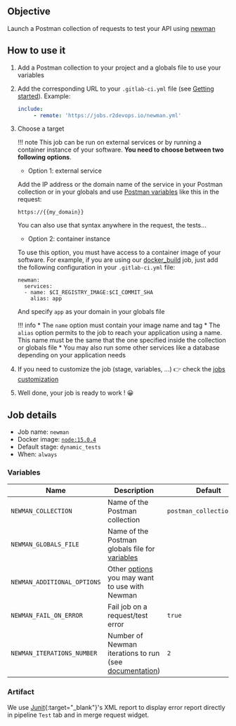 ## Objective

Launch a Postman collection of requests to test your API using [newman](https://learning.postman.com/docs/running-collections/using-newman-cli/command-line-integration-with-newman/)

## How to use it

1. Add a Postman collection to your project and a globals file to use your
   variables
2. Add the corresponding URL to your `.gitlab-ci.yml` file (see [Getting
   started](/use-the-hub)). Example:
   ```yaml
   include:
        - remote: 'https://jobs.r2devops.io/newman.yml'
   ```
3. Choose a target

    !!! note
        This job can be run on external services or by running a container
        instance of your software. **You need to choose between two following
        options**.

    * Option 1: external service

    Add the IP address or the domain name of the service in your Postman collection
    or in your globals and use [Postman variables](https://learning.postman.com/docs/sending-requests/variables/)
    like this in the request:
    ```
    https://{{my_domain}}
    ```
    You can also use that syntax anywhere in the request, the tests...

    *  Option 2: container instance

    To use this option, you must have access to a container image of your
    software. For example, if you are using our
    [docker_build](https://r2devops.io/jobs/build/docker_build/) job, just
    add the following configuration in your `.gitlab-ci.yml` file:
    ```
    newman:
      services:
      - name: $CI_REGISTRY_IMAGE:$CI_COMMIT_SHA
        alias: app
    ```
    And specify `app` as your domain in your globals file

    !!! info
        * The `name` option must contain your image name and tag
        * The `alias` option permits to the job to reach your application using a name.
          This name must be the same that the one specified inside the collection or globals file
        * You may also run some other services like a database depending on your application needs

4. If you need to customize the job (stage, variables, ...) 👉 check the [jobs
   customization](/use-the-hub/#jobs-customization)
5. Well done, your job is ready to work ! 😀

## Job details

* Job name: `newman`
* Docker image:
[`node:15.0.4`](https://hub.docker.com/r/_/node)
* Default stage: `dynamic_tests`
* When: `always`

### Variables

| Name | Description | Default |
| ---- | ----------- | ------- |
| `NEWMAN_COLLECTION` <img width=100/> | Name of the Postman collection <img width=175/> | `postman_collection.json` <img width=100/> |
| `NEWMAN_GLOBALS_FILE` | Name of the Postman globals file for [variables](https://learning.postman.com/docs/sending-requests/variables/) | ` ` |
| `NEWMAN_ADDITIONAL_OPTIONS` | Other [options](https://learning.postman.com/docs/running-collections/using-newman-cli/command-line-integration-with-newman/) you may want to use with Newman | ` ` |
| `NEWMAN_FAIL_ON_ERROR` | Fail job on a request/test error | `true` |
| `NEWMAN_ITERATIONS_NUMBER` | Number of Newman iterations to run (see [documentation](https://learning.postman.com/docs/running-collections/using-newman-cli/command-line-integration-with-newman/#misc)) | `2` |

### Artifact

We use [Junit](https://junit.org/junit5/){:target="_blank"}'s XML report to
display error report directly in pipeline `Test` tab and in merge request
widget.
